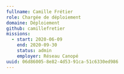 ```yaml
---
fullname: Camille Frétier
role: Chargée de déploiement
domaine: Déploiement
github: camillefretier
missions:
  - start: 2020-06-09
    end: 2020-09-30
    status: admin
    employer: Réseau Canopé
uuid: 06d86005-8e82-4d53-91ca-51c6330ed986
---
```

